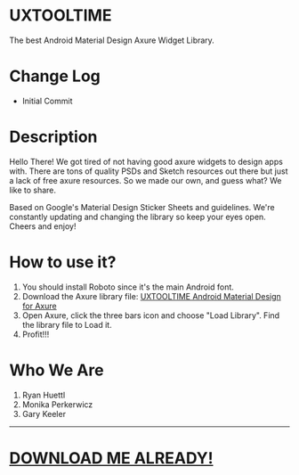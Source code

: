 # UXTOOLTIME
The best Android Material Design Axure Widget Library.

# Change Log
- Initial Commit

# Description
Hello There! We got tired of not having good axure widgets to design apps with. There are tons of quality PSDs and Sketch resources out there but just a lack of free axure resources. So we made our own, and guess what? We like to share.

Based on Google's Material Design Sticker Sheets and guidelines. We're constantly updating and changing the library so keep your eyes open. Cheers and enjoy!

# How to use it?
1. You should install Roboto since it's the main Android font. 
2. Download the Axure library file: [UXTOOLTIME Android Material Design for Axure](https://github.com/iamkeeler/UXTOOLTIMEAndroid/raw/master/UXTT-Android-Material-Design-V01.rplib "Just download it already ;)")
3. Open Axure, click the three bars icon and choose "Load Library". Find the library file to Load it.
4. Profit!!!

# Who We Are
1. Ryan Huettl
2. Monika Perkerwicz
3. Gary Keeler

---

# [DOWNLOAD ME ALREADY!](https://github.com/iamkeeler/UXTOOLTIMEAndroid/raw/master/UXTT-Android-Material-Design-V01.rplib "Just download it already ;)")
